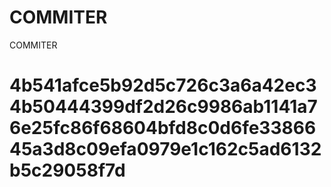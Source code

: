 # COMMITER
COMMITER






# 4b541afce5b92d5c726c3a6a42ec34b50444399df2d26c9986ab1141a76e25fc86f68604bfd8c0d6fe3386645a3d8c09efa0979e1c162c5ad6132b5c29058f7d
